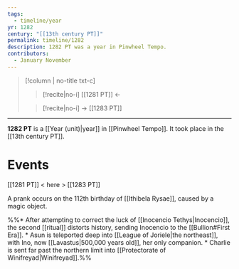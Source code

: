 ```yaml
---
tags:
  - timeline/year
yr: 1282
century: "[[13th century PT]]"
permalink: timeline/1282
description: 1282 PT was a year in Pinwheel Tempo.
contributors:
  - January November
---
```

>[!column | no-title txt-c]
>>[!recite|no-i] [[1281 PT]] ←
>
>> [!recite|no-i] → [[1283 PT]]

---
**1282 PT** is a [[Year (unit)|year]] in [[Pinwheel Tempo]]. It took place in the [[13th century PT]]. 

# Events




[[1281 PT]] < here > [[1283 PT]]

A prank occurs on the 112th birthday of [[Ithibela Rysae]], caused by a magic object.

%%* After attempting to correct the luck of [[Inocencio Tethys|Inocencio]], the second [[ritual]] distorts history, sending Inocencio to the [[Bullion#First Era]].
		* Asun is teleported deep into [[League of Joriele|the northeast]], with Ino, now [[Lavastus|500,000 years old]], her only companion. 
		* Charlie is sent far past the northern limit into [[Protectorate of Winifreyad|Winifreyad]].%%
